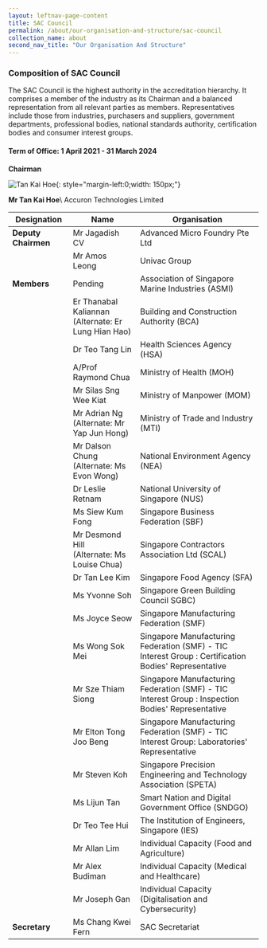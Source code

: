 ```yaml
---
layout: leftnav-page-content
title: SAC Council
permalink: /about/our-organisation-and-structure/sac-council
collection_name: about
second_nav_title: "Our Organisation And Structure"
---
```


### Composition of SAC Council

The SAC Council is the highest authority in the accreditation hierarchy. It comprises a member of the industry as its Chairman and a balanced representation from all relevant parties as members. Representatives include those from industries, purchasers and suppliers, government departments, professional bodies, national standards authority, certification bodies and consumer interest groups.

#### Term of Office: 1 April 2021 - 31 March 2024

**Chairman**

![Tan Kai Hoe ](/images/about/our-organisation-structure/TanKaiHoe.jpg){: style="margin-left:0;width: 150px;"}

<!-- Comment: the '{:style=""}' at the end of the markdown image syntax is used to align the image to the left of the screen and also to resize the image {: style="margin-left:0; width: 150px;"}  -->

**Mr Tan Kai Hoe**\\
Accuron Technologies Limited 

| Designation	| Name	| Organisation |
|-------------|-------|--------------|
| **Deputy Chairmen** | Mr Jagadish CV | Advanced Micro Foundry Pte Ltd |
| | Mr Amos Leong | Univac Group |
| **Members** | Pending | Association of Singapore Marine Industries (ASMI) |
| | Er Thanabal Kaliannan<br/>(Alternate: Er Lung Hian Hao) | Building and Construction Authority (BCA) |
| | Dr Teo Tang Lin | Health Sciences Agency (HSA) |
| | A/Prof Raymond Chua | Ministry of Health (MOH) |
| | Mr Silas Sng Wee Kiat | Ministry of Manpower (MOM) |
| | Mr Adrian Ng<br/>(Alternate: Mr Yap Jun Hong)  | Ministry of Trade and Industry (MTI) |
| | Mr Dalson Chung<br/>(Alternate: Ms Evon Wong) | National Environment Agency (NEA) |
| | Dr Leslie Retnam | National University of Singapore (NUS)|
| | Ms Siew Kum Fong | Singapore Business Federation (SBF) |
| | Mr Desmond Hill<br/>(Alternate: Ms Louise Chua) | Singapore Contractors Association Ltd (SCAL) |
| | Dr Tan Lee Kim | Singapore Food Agency (SFA) |
| | Ms Yvonne Soh | Singapore Green Building Council SGBC) |
| | Ms Joyce Seow | Singapore Manufacturing Federation (SMF) |
| | Ms Wong Sok Mei | Singapore Manufacturing Federation (SMF) - TIC<br/>Interest Group : Certification Bodies' Representative |
| | Mr Sze Thiam Siong | Singapore Manufacturing Federation (SMF) - TIC<br/>Interest Group : Inspection Bodies' Representative |
| | Mr Elton Tong Joo Beng | Singapore Manufacturing Federation (SMF) - TIC<br/>Interest Group: Laboratories' Representative |
| | Mr Steven Koh | Singapore Precision Engineering and Technology Association (SPETA) |
| | Ms Lijun Tan | Smart Nation and Digital Government Office (SNDGO)|
| | Dr Teo Tee Hui | The Institution of Engineers, Singapore (IES) |
| | Mr Allan Lim | Individual Capacity (Food and Agriculture) |
| | Mr Alex Budiman | Individual Capacity (Medical and Healthcare) |
| | Mr Joseph Gan  | Individual Capacity (Digitalisation and Cybersecurity) |
| **Secretary** | Ms Chang Kwei Fern | SAC Secretariat |


